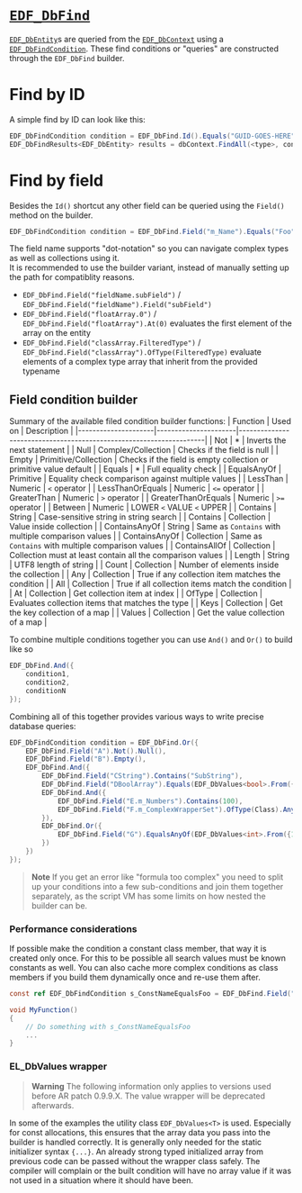 # [`EDF_DbFind`](https://enfusionengine.com/api/redirect?to=enfusion://ScriptEditor/Scripts/Game/EDF_DbFindCondition.c;1)
[`EDF_DbEntity`](db-entity.md)s are queried from the [`EDF_DbContext`](db-context.md) using a [`EDF_DbFindCondition`](https://enfusionengine.com/api/redirect?to=enfusion://ScriptEditor/Scripts/Game/EDF_DbFindCondition.c;29). These find conditions or "queries" are constructed through the `EDF_DbFind` builder.

# Find by ID
A simple find by ID can look like this:
```cs
EDF_DbFindCondition condition = EDF_DbFind.Id().Equals("GUID-GOES-HERE");
EDF_DbFindResults<EDF_DbEntity> results = dbContext.FindAll(<type>, condition, limit: 1);
```

# Find by field
Besides the `Id()` shortcut any other field can be queried using the `Field()` method on the builder.
```cs
EDF_DbFindCondition condition = EDF_DbFind.Field("m_Name").Equals("Foo");
```
The field name supports "dot-notation" so you can navigate complex types as well as collections using it.  
It is recommended to use the builder variant, instead of manually setting up the path for compatiblity reasons.
- `EDF_DbFind.Field("fieldName.subField")` / `EDF_DbFind.Field("fieldName").Field("subField")`
- `EDF_DbFind.Field("floatArray.0")` / `EDF_DbFind.Field("floatArray").At(0)` evaluates the first element of the array on the entity
- `EDF_DbFind.Field("classArray.FilteredType")` / `EDF_DbFind.Field("classArray").OfType(FilteredType)` evaluate elements of a complex type array that inherit from the provided typename

## Field condition builder
Summary of the available filed condition builder functions:
| Function            | Used on              | Description                                                        |
|---------------------|----------------------|--------------------------------------------------------------------|
| Not                 | *                    | Inverts the next statement                                         |
| Null                | Complex/Collection   | Checks if the field is null                                        |
| Empty               | Primitive/Collection | Checks if the field is empty collection or primitive value default |
| Equals              | *                    | Full equality check                                                |
| EqualsAnyOf         | Primitive            | Equality check comparison against multiple values                  |
| LessThan            | Numeric              | `<` operator                                                       |
| LessThanOrEquals    | Numeric              | `<=` operator                                                      |
| GreaterThan         | Numeric              | `>` operator                                                       |
| GreaterThanOrEquals | Numeric              | `>=` operator                                                      |
| Between             | Numeric              | LOWER `<` VALUE `<` UPPER                                          |
| Contains            | String               | Case-sensitive string in string search                             |
| Contains            | Collection           | Value inside collection                                            |
| ContainsAnyOf       | String               | Same as `Contains` with multiple comparison values                 |
| ContainsAnyOf       | Collection           | Same as `Contains` with multiple comparison values                 |
| ContainsAllOf       | Collection           | Collection must at least contain all the comparison values         |
| Length              | String               | UTF8 length of string                                              |
| Count               | Collection           | Number of elements inside the collection                           |
| Any                 | Collection           | True if any collection item matches the condition                  |
| All                 | Collection           | True if all collection items match the condition                   |
| At                  | Collection           | Get collection item at index                                       |
| OfType              | Collection           | Evaluates collection items that matches the type                   |
| Keys                | Collection           | Get the key collection of a map                                    |
| Values              | Collection           | Get the value collection of a map                                  |

To combine multiple conditions together you can use `And()` and `Or()` to build like so
```cs
EDF_DbFind.And({
	condition1,
	condition2,
	conditionN
});
```

Combining all of this together provides various ways to write precise database queries:
```cs
EDF_DbFindCondition condition = EDF_DbFind.Or({
    EDF_DbFind.Field("A").Not().Null(),
    EDF_DbFind.Field("B").Empty(),
    EDF_DbFind.And({
        EDF_DbFind.Field("CString").Contains("SubString"),
        EDF_DbFind.Field("DBoolArray").Equals(EDF_DbValues<bool>.From({true, false, true, true})),
        EDF_DbFind.And({
            EDF_DbFind.Field("E.m_Numbers").Contains(100),
            EDF_DbFind.Field("F.m_ComplexWrapperSet").OfType(Class).Any().Field("someNumber").Not().EqualsAnyOf(EDF_DbValues<int>.From({1, 2}))
        }),
        EDF_DbFind.Or({
            EDF_DbFind.Field("G").EqualsAnyOf(EDF_DbValues<int>.From({12, 13}))
        })
    })
});
```

> **Note**
> If you get an error like "formula too complex" you need to split up your conditions into a few sub-conditions and join them together separately, as the script VM has some limits on how nested the builder can be.

### Performance considerations 
If possible make the condition a constant class member, that way it is created only once. For this to be possible all search values must be known constants as well.
You can also cache more complex conditions as class members if you build them dynamically once and re-use them after.  
```cs
const ref EDF_DbFindCondition s_ConstNameEqualsFoo = EDF_DbFind.Field("m_Name").Equals("Foo");

void MyFunction()
{
    // Do something with s_ConstNameEqualsFoo
	...
}
```
### EL_DbValues wrapper
> **Warning**
> The following information only applies to versions used before AR patch 0.9.9.X. The value wrapper will be deprecated afterwards.

In some of the examples the utility class `EDF_DbValues<T>` is used. Especially for const allocations, this ensures that the array data you pass into the builder is handled correctly.
It is generally only needed for the static initializer syntax `{...}`. An already strong typed initialized array from previous code can be passed without the wrapper class safely.
The compiler will complain or the built condition will have no array value if it was not used in a situation where it should have been.
